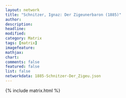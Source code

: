 ```yaml
---
layout: network
title: "Schnitzer, Ignaz: Der Zigeunerbaron (1885)"
author:
description:
headline:
modified:
category: Matrix
tags: [matrix]
imagefeature: 
mathjax: 
chart: 
comments: false
featured: false
list: false
networkdata: 1885-Schnitzer-Der_Zigeu.json
---
```

{% include matrix.html %}

